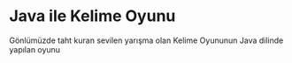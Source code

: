 # Java ile Kelime Oyunu
 Gönlümüzde taht kuran sevilen yarışma olan Kelime Oyununun Java dilinde yapılan oyunu
